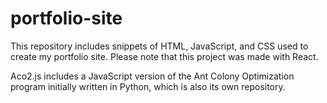 # portfolio-site
This repository includes snippets of HTML, JavaScript, and CSS used to create my portfolio site. Please note that this project was made with React. 

Aco2.js includes a JavaScript version of the Ant Colony Optimization program initially written in Python, which is also its own repository. 
